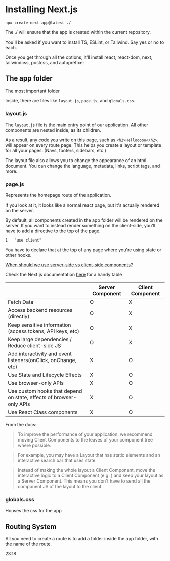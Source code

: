 # Installing Next.js
    npx create-next-app@latest ./
The ./ will ensure that the app is created within the current repository.

You'll be asked if you want to install TS, ESLint, or Tailwind. Say yes or no to each.

Once you get through all the options, it'll install 
    react, react-dom, next, tailwindcss, postcss, and autoprefixer

## The app folder 
The most important folder 

Inside, there are files like `layout.js`, `page.js`, and `globals.css`.

### layout.js
The `layout.js` file is the main entry point of our application. All other components are nested inside, as its children.

As a result, any code you write on this page, such as `<h2>Hellooooo</h2>`, will appear on every route page. This helps you create a layout or template for all your pages. (Navs, footers, sidebars, etc.)

The layout file also allows you to change the appearance of an html document. You can change the language, metadata, links, script tags, and more.

### page.js
Represents the homepage route of the application.

If you look at it, it looks like a normal react page, but it's actually rendered on the server. 

By default, all components created in the app folder will be rendered on the server. If you want to instead render something on the client-side, you'll have to add a directive to the top of the page.

    1   "use client" 

You have to declare that at the top of any page where you're using state or other hooks.

<u>When should we use server-side vs client-side components?</u>


Check the Next.js documentation <a href="https://nextjs.org/docs/getting-started/react-essentials#when-to-use-server-and-client-components">here</a> for a handy table

|  | Server Component  | Client Component |
| ----------- | ----------- | ------------|
|Fetch Data | O | X |
|Access backend resources (directly) | O | X |
|Keep sensitive information (access tokens, API keys, etc) | O | X |
|Keep large dependencies / Reduce client-side JS| O | X |
|Add interactivity and event listeners(onClick, onChange, etc) | X | O |
|Use State and Lifecycle Effects | X | O |
|Use browser-only APIs | X | O | 
|Use custom hooks that depend on state, effects of browser-only APIs | X | O |
|Use React Class components | X | O |

From the docs: 
> To improve the performance of your application, we recommend moving Client Components to the leaves of your component tree where possible.

> For example, you may have a Layout that has static elements and an interactive search bar that uses state. 

> Instead of making the whole layout a Client Component, move the interactive logic to a Client Component (e.g. <SearchBar />) and keep your layout as a Server Component. This means you don't have to send all the component JS of the layout to the client. 


### globals.css 
Houses the css for the app

## Routing System
All you need to create a route is to add a folder inside the app folder, with the name of the route. 

23.18
